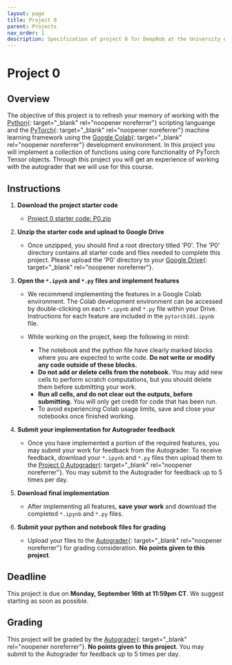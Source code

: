 ```yaml
---
layout: page
title: Project 0
parent: Projects
nav_order: 1
description: Specification of project 0 for DeepRob at the University of Minnesota - Fall 2024.
---
```

 
# Project 0

## Overview
The objective of this project is to refresh your memory of working with the [Python](https://www.python.org){: target="_blank" rel="noopener noreferrer"} scripting languange and the [PyTorch](https://pytorch.org){: target="_blank" rel="noopener noreferrer"} machine learning framework using the [Google Colab](https://colab.research.google.com/){: target="_blank" rel="noopener noreferrer"} development environment. In this project you will implement a collection of functions using core functionality of PyTorch Tensor objects. Through this project you will get an experience of working with the autograder that we will use for this course. 


## Instructions

1. <b>Download the project starter code</b>
    - [Project 0 starter code: P0.zip](https://drive.google.com/file/d/1-ZjMSjtl9uAfu22aMtZL_p6wwmRk9u60/view?usp=sharing)

2. <b>Unzip the starter code and upload to Google Drive</b>
    - Once unzipped, you should find a root directory titled 'P0'. The 'P0' directory contains all starter code and files needed to complete this project. Please upload the 'P0' directory to your [Google Drive](https://drive.google.com/){: target="_blank" rel="noopener noreferrer"}.

3. <b>Open the `*.ipynb` and `*.py` files and implement features</b>
    - We recommend implementing the features in a Google Colab environment. The Colab development environment can be accessed by double-clicking on each `*.ipynb` and `*.py` file within your Drive. Instructions for each feature are included in the `pytorch101.ipynb` file.

    - While working on the project, keep the following in mind:

        - The notebook and the python file have clearly marked blocks where you are expected to write code. <b>Do not write or modify any code outside of these blocks.</b>
        - <b>Do not add or delete cells from the notebook.</b> You may add new cells to perform scratch computations, but you should delete them before submitting your work.
        - <b>Run all cells, and do not clear out the outputs, before submitting.</b> You will only get credit for code that has been run.
        - To avoid experiencing Colab usage limits, save and close your notebooks once finished working.

4. <b>Submit your implementation for Autograder feedback</b>
    - Once you have implemented a portion of the required features, you may submit your work for feedback from the Autograder. To receive feedback, download your `*.ipynb` and `*.py` files then upload them to the [Project 0 Autograder](https://cse-ag-csci5980.cs.umn.edu/web/project/5){: target="_blank" rel="noopener noreferrer"}. You may submit to the Autograder for feedback up to 5 times per day.

5. <b>Download final implementation</b>
    - After implementing all features, <b>save your work</b> and download the completed `*.ipynb` and `*.py` files. 
    <!-- - The last cell of the `pytorch101.ipynb` notebook will generate a `internetid_umid_P0.zip` file (e.g. `kdesingh_1234567_P0.zip`). The zip file should include `pytorch101.ipynb` and `pytorch101.py` for this assignment. -->

6. <b>Submit your python and notebook files for grading</b>
    - Upload your files to the [Autograder](https://cse-ag-csci5980.cs.umn.edu/web/project/5){: target="_blank" rel="noopener noreferrer"} for grading consideration. **No points given to this project**.

## Deadline

This project is due on <b>Monday, September 16th at 11:59pm CT</b>. We suggest starting as soon as possible.

## Grading

This project will be graded by the [Autograder](https://cse-ag-csci5980.cs.umn.edu/web/project/5){: target="_blank" rel="noopener noreferrer"}. **No points given to this project**. You may submit to the Autograder for feedback up to 5 times per day.
